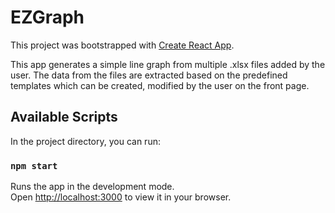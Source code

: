 # EZGraph

This project was bootstrapped with [Create React App](https://github.com/facebook/create-react-app).

This app generates a simple line graph from multiple .xlsx files added by the user. The data from the files are extracted based on the predefined templates which can be created, modified by the user on the front page.

## Available Scripts

In the project directory, you can run:

### `npm start`

Runs the app in the development mode.\
Open [http://localhost:3000](http://localhost:3000) to view it in your browser.